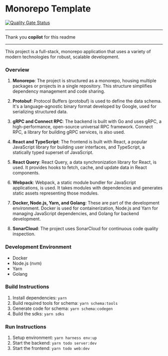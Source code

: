 # Monorepo Template

[![Quality Gate Status](https://sonarcloud.io/api/project_badges/measure?project=viqueen_monorepo-template&metric=alert_status)](https://sonarcloud.io/summary/new_code?id=viqueen_monorepo-template)

---

Thank you **copilot** for this readme

---

This project is a full-stack, monorepo application that uses a variety of modern technologies for robust, scalable development.

### Overview

1. **Monorepo**: The project is structured as a monorepo, housing multiple packages or projects in a single repository. This structure simplifies dependency management and code sharing.

2. **Protobuf**: Protocol Buffers (protobuf) is used to define the data schema. It's a language-agnostic binary format developed by Google, used for serializing structured data.

3. **gRPC and Connect RPC**: The backend is built with Go and uses gRPC, a high-performance, open-source universal RPC framework. Connect RPC, a library for building gRPC services, is also used.

4. **React and TypeScript**: The frontend is built with React, a popular JavaScript library for building user interfaces, and TypeScript, a statically typed superset of JavaScript.

5. **React Query**: React Query, a data synchronization library for React, is used. It provides hooks to fetch, cache, and update data in React components.

6. **Webpack**: Webpack, a static module bundler for JavaScript applications, is used. It takes modules with dependencies and generates static assets representing those modules.

7. **Docker, Node.js, Yarn, and Golang**: These are part of the development environment. Docker is used for containerization, Node.js and Yarn for managing JavaScript dependencies, and Golang for backend development.

8. **SonarCloud**: The project uses SonarCloud for continuous code quality inspection.

### Development Environment

- Docker
- Node.js (nvm)
- Yarn
- Golang

### Build Instructions

1. Install dependencies: `yarn`
2. Build required tools for schema: `yarn schema:tools`
3. Generate code for schema: `yarn schema:codegen`
4. Build the sdks: `yarn sdks`

### Run Instructions

1. Setup environment: `yarn harness env:up`
2. Start the backend: `yarn todo server:dev`
3. Start the frontend: `yarn todo web:dev`